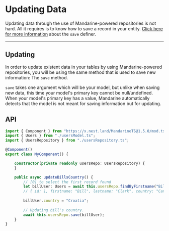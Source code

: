 # Updating Data
Updating data through the use of Mandarine-powered repositories is not hard. All it requires is to know how to save a record in your entity. [Click here for more information](http://localhost:4200/docs/mandarine/mandarine-query-language) about the `save` definer.

----

## Updating

In order to update existent data in your tables by using Mandarine-powered repositories, you will be using the same method that is used to save new information: The `save` method.

`save` takes one argument which will be your model, but unlike when saving new data, this time your model's primary key cannot be null/undefined. When your model's primary key has a value, Mandarine automatically detects that the model is not meant for saving information but for updating.

## API

```typescript
import { Component } from "https://x.nest.land/MandarineTS@1.5.0/mod.ts";
import { Users } from "./usersModel.ts";
import { UsersRepository } from "./usersRepository.ts";

@Component()
export class MyComponent() {

    constructor(private readonly usersRepo: UsersRepository) {
    }

    public async updateBillsCountry() {
        // [0] to select the first record found
        let billUser: Users = await this.usersRepo.findByFirstname("Bill")[0];
        // { id: 1, firstname: "Bill", lastname: "Clark", country: "Canada" }
        
        billUser.country = "Croatia";
        
        // Updating bill's country.
        await this.usersRepo.save(billUser);
    }
}

```
